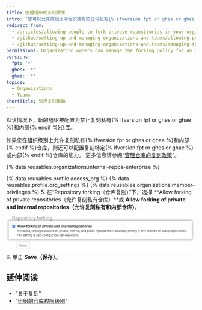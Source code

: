 ```yaml
---
title: 管理组织的复刻政策
intro: '您可以允许或阻止对组织拥有的任何私有{% ifversion fpt or ghes or ghae %} 和内部{% endif %} 仓库进行复刻。'
redirect_from:
  - /articles/allowing-people-to-fork-private-repositories-in-your-organization
  - /github/setting-up-and-managing-organizations-and-teams/allowing-people-to-fork-private-repositories-in-your-organization
  - /github/setting-up-and-managing-organizations-and-teams/managing-the-forking-policy-for-your-organization
permissions: Organization owners can manage the forking policy for an organization.
versions:
  fpt: '*'
  ghes: '*'
  ghae: '*'
topics:
  - Organizations
  - Teams
shortTitle: 管理复刻策略
---
```


默认情况下，新的组织被配置为禁止复刻私有{% ifversion fpt or ghes or ghae %}和内部{% endif %}仓库。

如果您在组织级别上允许复刻私有{% ifversion fpt or ghes or ghae %}和内部{% endif %}仓库，则还可以配置复刻特定{% ifversion fpt or ghes or ghae %}或内部{% endif %}仓库的能力。 更多信息请参阅“[管理仓库的复刻政策](/github/administering-a-repository/managing-the-forking-policy-for-your-repository)”。

{% data reusables.organizations.internal-repos-enterprise %}

{% data reusables.profile.access_org %}
{% data reusables.profile.org_settings %}
{% data reusables.organizations.member-privileges %}
5. 在“Repository forking（仓库复刻）”下，选择 **Allow forking of private repositories（允许复刻私有仓库）**或 **Allow forking of private and internal repositories（允许复刻私有和内部仓库）**。 ![允许或禁止组织复刻的复选框](/assets/images/help/repository/allow-disable-forking-organization.png)
6. 单击 **Save（保存）**。

## 延伸阅读

- "[关于复刻](/articles/about-forks)"
- "[组织的仓库权限级别](/articles/repository-permission-levels-for-an-organization)"
